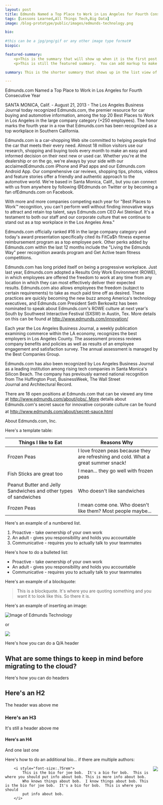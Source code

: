 ```yaml
---
layout: post
title: Edmunds Named a Top Place to Work in Los Angeles for Fourth Consecutive Year
tags: [Lessons Learned,All Things Tech,Big Data]
image: /blog-prototype/public/images/edmunds-technology.png

bio: 
 
#this can be a jpg/png/gif or any other image type format#
biopic: 

featured-summary:
    <p>This is the summary that will show up when it is the first post.</p>
    <p>This is still the featured summary.  You can add markup to make it look extra pretty, if that's what you want to do.</p>

summary: This is the shorter summary that shows up in the list view of the posts.  This is not the featured summary (which shows up with it is the first post).  The featured summary should be longer than this one.

---
```


Edmunds.com Named a Top Place to Work in Los Angeles for Fourth Consecutive Year

SANTA MONICA, Calif. - August 21, 2013 - The Los Angeles Business Journal today recognized Edmunds.com, the premier resource for car buying and automotive information, among the top 20 Best Places to Work in Los Angeles in the large company category (+250 employees). The honor marks the fourth year in a row that Edmunds.com has been recognized as a top workplace in Southern California.

Edmunds.com is a car-shopping Web site committed to helping people find the car that meets their every need. Almost 18 million visitors use our research, shopping and buying tools every month to make an easy and informed decision on their next new or used car. Whether you're at the dealership or on the go, we're always by your side with our acclaimedEdmunds.com iPhone and iPad apps and our Edmunds.com Android App. Our comprehensive car reviews, shopping tips, photos, videos and feature stories offer a friendly and authentic approach to the automotive world. We're based in Santa Monica, Calif., but you can connect with us from anywhere by following @Edmunds on Twitter or by becoming a fan ofEdmunds.com on Facebook.

With more and more companies competing each year for "Best Places to Work™ recognition, you can't perform well without finding innovative ways to attract and retain top talent, says Edmunds.com CEO Avi Steinlauf. It's a testament to both our staff and our corporate culture that we continue to stand out as a top workplace in the Los Angeles Area."

Edmunds.com officially ranked #16 in the large company category and today's award presentation specifically cited its FitCa$h fitness expense reimbursement program as a top employee perk. Other perks added by Edmunds.com within the last 12 months include the "Living the Edmunds Way" peer recognition awards program and Get Active team fitness competitions.

Edmunds.com has long prided itself on being a progressive workplace. Just last year, Edmunds.com adopted a Results Only Work Environment (ROWE), in which employees are offered the freedom to work at any time from any location in which they can most effectively deliver their expected results. Edmunds.com also allows employees the freedom (subject to certain requirements) to take as much paid time off as desired. These practices are quickly becoming the new buzz among America's technology executives, and Edmunds.com President Seth Berkowitz has been nominated to speak about Edmunds.com's ROWE culture at next year's South by Southwest Interactive Festival (SXSW) in Austin, Tex. More details on this can be found at http://www.edmunds.com/innovation/

Each year the Los Angeles Business Journal, a weekly publication examining commerce within the LA economy, recognizes the best employers in Los Angeles County. The assessment process reviews company benefits and policies as well as results of an employee engagement and satisfaction survey. The annual assessment is managed by the Best Companies Group.

Edmunds.com has also been recognized by Los Angeles Business Journal as a leading institution among rising tech companies in Santa Monica's Silicon Beach.  The company has previously earned national recognition from The Huffington Post, BusinessWeek, The Wall Street Journal and Architectural Record.

There are 18 open positions at Edmunds.com that can be viewed any time at http://www.edmunds.com/about/jobs/. More details about Edmunds.com's secret sauce for innovative corporate culture can be found at http://www.edmunds.com/about/secret-sauce.html


About Edmunds.com, Inc. 







Here's a template table:

| Things I like to Eat | Reasons Why |
| ------ | ----------- |
| Frozen Peas | I love frozen peas because they are refreshing and cold.  What a great summer snack! |
| Fish Sticks are great too| I mean... they go well with frozen peas |
| Peanut Butter and Jelly Sandwiches and other types of sandwiches | Who doesn't like sandwiches|
| Frozen Peas | I mean come one.  Who doesn't like them?  Most people maybe... |

Here's an example of a numbered list.

1. Proactive - take ownership of your own work
2. An adult - gives you responsibility and holds you accountable
3. Communicative - requires you to actually talk to your teammates

Here's how to do a bulleted list:

* Proactive - take ownership of your own work
* An adult - gives you responsibility and holds you accountable
* Communicative - requires you to actually talk to your teammates

Here's an example of a blockquote:

> This is a blockquote.  It's where you are quoting something and you want it to look like this.  So there it is.

Here's an example of inserting an image:

![Image of Edmunds Technology]({{site.baseimagesurl}}/edmunds-technology.png)

or

<img src="{{site.baseimagesurl}}/edmunds-technology.png" />

Here's how you can do a Q/A header

<h2 class="question-heading">What are some things to keep in mind before migrating to the cloud?</h2>

Here's how you can do headers

## Here's an H2

The header was above me

### Here's an H3

It's still a header above me

#### Here's an H4

And one last one

Here's how to do an additional bio... if there are multiple authors:

<p class="clearfix">
        <img src="{{site.baseimagesurl}}/Mike-pic.jpg" style="float: right;margin-left: 1em;max-width:12em;max-height:15em;"/>

        <i style="font-size:.75rem">
            This is the bio for joe bob.  It's a bio for bob.  This is where you should put info about bob. This is more info about bob.  
            Who knows things about bob.  I know things about bob. This is the bio for joe bob.  It's a bio for bob.  This is where you should
            put info about bob.   
        </i>
</p>




